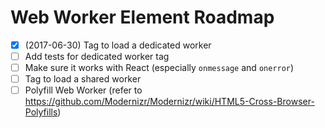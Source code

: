 # Web Worker Element Roadmap

- [x] (2017-06-30) Tag to load a dedicated worker
- [ ] Add tests for dedicated worker tag
- [ ] Make sure it works with React (especially `onmessage` and `onerror`)
- [ ] Tag to load a shared worker
- [ ] Polyfill Web Worker (refer to https://github.com/Modernizr/Modernizr/wiki/HTML5-Cross-Browser-Polyfills)
